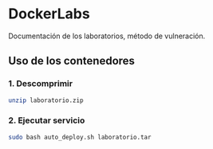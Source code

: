 # DockerLabs
Documentación de los laboratorios, método de vulneración.


## Uso de los contenedores

### 1. Descomprimir 
```bash
unzip laboratorio.zip
```

### 2. Ejecutar servicio
```bash
sudo bash auto_deploy.sh laboratorio.tar 
```
